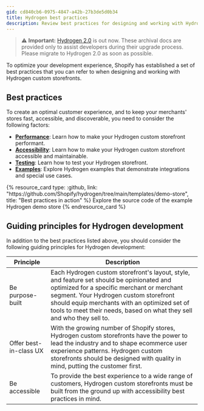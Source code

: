 ```yaml
---
gid: cd840cb6-0975-4847-a42b-27b3de5d0b34
title: Hydrogen best practices
description: Review best practices for designing and working with Hydrogen custom storefronts.
---
```


> ⚠️ **Important:** [Hydrogen 2.0](https://hydrogen.shopify.dev) is out now. These archival docs are provided only to assist developers during their upgrade process. Please migrate to Hydrogen 2.0 as soon as possible.


To optimize your development experience, Shopify has established a set of best practices that you can refer to when designing and working with Hydrogen custom storefronts.

## Best practices

To create an optimal customer experience, and to keep your merchants' stores fast, accessible, and discoverable, you need to consider the following factors:

* [**Performance**](/docs/tutorials/best-practices/performance): Learn how to make your Hydrogen custom storefront performant.
* [**Accessibility**](/docs/tutorials/best-practices/accessibility): Learn how to make your Hydrogen custom storefront accessible and maintainable.
* [**Testing**](/docs/tutorials/best-practices/testing): Learn how to test your Hydrogen storefront.
* [**Examples**](/docs/tutorials/best-practices/examples): Explore Hydrogen examples that demonstrate integrations and special use cases.

<div class="resource-card-grid">
  {% resource_card
    type: :github,
    link: "https://github.com/Shopify/hydrogen/tree/main/templates/demo-store",
    title: "Best practices in action"
  %}
    Explore the source code of the example Hydrogen demo store
  {% endresource_card %}
</div>

## Guiding principles for Hydrogen development

In addition to the best practices listed above, you should consider the following guiding principles for Hydrogen development:

| Principle | Description |
|---|---|
| Be purpose-built | Each Hydrogen custom storefront's layout, style, and feature set should be opinionated and optimized for a specific merchant or merchant segment. Your Hydrogen custom storefront should equip merchants with an optimized set of tools to meet their needs, based on what they sell and who they sell to. |
| Offer best-in-class UX | With the growing number of Shopify stores, Hydrogen custom storefronts have the power to lead the industry and to shape ecommerce user experience patterns. Hydrogen custom storefronts should be designed with quality in mind, putting the customer first. |
| Be accessible | To provide the best experience to a wide range of customers, Hydrogen custom storefronts must be built from the ground up with accessibility best practices in mind. |
